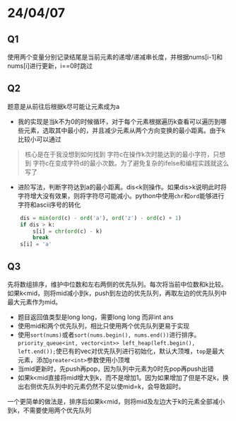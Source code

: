 # 24/04/07

## Q1

使用两个变量分别记录结尾是当前元素的递增/递减串长度，并根据nums[i-1]和nums[i]进行更新，i==0时跳过

## Q2

题意是从前往后根据k尽可能让元素成为a
- 我的实现是当k不为0的时候循环，对于每个元素根据遍历k查看可以遍历到哪些元素，选取其中最小的，并且减少元素从两个方向变换的最小距离。由于k比较小可以通过
> 核心是在于我没想到如何找到 字符c在操作k次时能达到的最小字符，只想到 字符c在变成字符d的最小次数。为了避免复杂的ifelse和编程实践就这么写了
- 进阶写法，判断字符达到a的最小距离。dis<k则操作。如果dis>k说明此时将字符增大没有效果，则将字符尽可能减小。python中使用`chr`和`ord`能够进行字符和ascii序号的转化
```python
    dis = min(ord(c) - ord('a'), ord('z') - ord(c) + 1)
    if dis > k:
        s[i] = chr(ord(c) - k)
        break
    s[i] = 'a'
```

## Q3

先将数组排序，维护中位数和左右两侧的优先队列。每次将当前中位数和k比较。如果k\<mid，则将mid减小到k，push到左边的优先队列，再取左边的优先队列中最大元素作为mid。
- 题目返回值类型是long long，需要long long 而非int ans
- 使用mid和两个优先队列，相比只使用两个优先队列更易于实现
- 使用`sort(nums)`或者`sort(nums.begin(), nums.end())`进行排序。`priority_queue<int, vector<int>> left_heap(left.begin(), left.end());`使已有的vec对优先队列进行初始化，默认大顶堆，`top`是最大元素，添加`greater<int>`参数使用小顶堆
- 当mid更新时，先push再pop，因为队列中元素为0时先pop再push出错
- 如果k\<mid直接将mid增大到k，而不是增加1。因为如果增加了但是不足k，换出右侧优先队列中的元素仍然不足以使mid=k，会导致超时。

一个更简单的做法是，排序后如果k\<mid，则将mid及左边大于k的元素全部减小到k，不需要使用两个优先队列